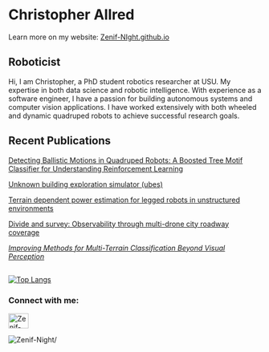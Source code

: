 
# Christopher Allred
Learn more on my website: [Zenif-NIght.github.io](http://Zenif-NIght.github.io)
## Roboticist 
Hi, I am Christopher, a PhD student robotics researcher at USU. My expertise in both data science and robotic intelligence. With experience as a software engineer, I have a passion for building autonomous systems and computer vision applications. I have worked extensively with both wheeled and dynamic quadruped robots to achieve successful research goals.


## Recent Publications
[ Detecting Ballistic Motions in Quadruped Robots: A Boosted Tree Motif Classifier for Understanding Reinforcement Learning](https://ieeexplore.ieee.org/stamp/stamp.jsp?arnumber=10473572)

[ Unknown building exploration simulator (ubes)](https://www.sciencedirect.com/science/article/pii/S2665963823001136)

[ Terrain dependent power estimation for legged robots in unstructured environments](https://ieeexplore.ieee.org/stamp/stamp.jsp?arnumber=10023912)

[ Divide and survey: Observability through multi-drone city roadway coverage](https://ieeexplore.ieee.org/iel7/9921416/9921756/09922207.pdf)

[_Improving Methods for Multi-Terrain Classification Beyond Visual Perception_](https://ieeexplore.ieee.org/abstract/document/9699886)


## 
<!--Credit: https://github.com/anuraghazra/github-readme-stats#github-stats-card -->
[![Top Langs](https://github-readme-stats.vercel.app/api/top-langs/?username=Zenif-Night&layout=compact&theme=merko)](https://github.com/Zenif-Night/github-readme-stats)

<h3 align="left">Connect with me:</h3>
<p align="left">
<a href="https://www.linkedin.com/in/christopher-allred" target="blank"><img align="center" src="https://raw.githubusercontent.com/rahuldkjain/github-profile-readme-generator/master/src/images/icons/Social/linked-in-alt.svg" alt="Zenif-Night" height="30" width="40" /></a>
</p>

<p align="left"> <img src=https://komarev.com/ghpvc/?username=Zenif-Night alt=Zenif-Night/> </p>
